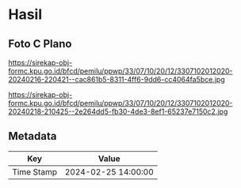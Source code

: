 # Hasil

## Foto C Plano

https://sirekap-obj-formc.kpu.go.id/bfcd/pemilu/ppwp/33/07/10/20/12/3307102012020-20240216-220421--cac861b5-8311-4ff6-9dd6-cc4064fa5bce.jpg

https://sirekap-obj-formc.kpu.go.id/bfcd/pemilu/ppwp/33/07/10/20/12/3307102012020-20240218-210425--2e264dd5-fb30-4de3-8ef1-65237e7150c2.jpg


## Metadata

| Key        | Value               |
| ---------- | ------------------- |
| Time Stamp | 2024-02-25 14:00:00 |



